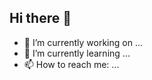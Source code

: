 ## Hi there 👋

- 🔭 I’m currently working on ...
- 🌱 I’m currently learning ...
- 📫 How to reach me: ...

